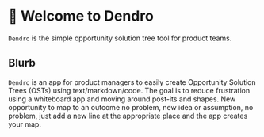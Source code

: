 # 👋 Welcome to Dendro

`Dendro` is the simple opportunity solution tree tool for product teams.

## Blurb

`Dendro` is an app for product managers to easily create Opportunity Solution Trees (OSTs) using text/markdown/code. The goal is to reduce frustration using a whiteboard app and moving around post-its and shapes. New opportunity to map to an outcome no problem, new idea or assumption, no problem, just add a new line at the appropriate place and the app creates your map.
